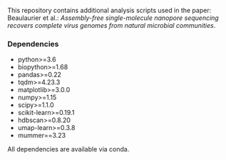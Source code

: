 This repository contains additional analysis scripts used in the paper: Beaulaurier et al.: *Assembly-free single-molecule nanopore sequencing recovers complete virus genomes from natural microbial communities*.

### Dependencies
* python>=3.6
* biopython>=1.68
* pandas>=0.22
* tqdm>=4.23.3
* matplotlib>=3.0.0
* numpy>=1.15
* scipy>=1.1.0
* scikit-learn>=0.19.1
* hdbscan>=0.8.20
* umap-learn>=0.3.8
* mummer==3.23

All dependencies are available via conda.
